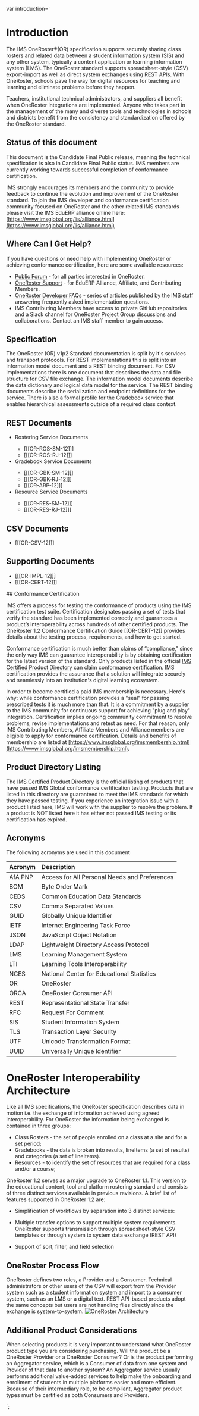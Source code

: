 var introduction=`


# Introduction

The IMS OneRoster&reg;(OR) specification supports securely sharing class rosters and related data between a student information system (SIS) and any other system, typically a content application or learning information system (LMS). The OneRoster standard supports spreadsheet-style (CSV) export-import as well as direct system exchanges using REST APIs. With OneRoster, schools pave the way for digital resources for teaching and learning and eliminate problems before they happen.

Teachers, institutional technical administrators, and suppliers all benefit when OneRoster integrations are implemented. Anyone who takes part in the management of the many and diverse tools and technologies in schools and districts benefit from the consistency and standardization offered by the OneRoster standard.

## Status of this document

This document is the Candidate Final Public release, meaning the technical specification is also in Candidate Final Public status. IMS members are currently working towards successful completion of conformance certification.

IMS strongly encourages its members and the community to provide feedback to continue the evolution and improvement of the OneRoster standard. To join the IMS developer and conformance certification community focused on OneRoster and the other related IMS standards please visit the IMS EduERP alliance online here: [https://www.imsglobal.org/lis/alliance.html](https://www.imsglobal.org/lis/alliance.html)
  
## Where Can I Get Help?
  
If you have questions or need help with implementing OneRoster or achieving conformance certification, here are some available resources:
  
- [Public Forum](https://www.imsglobal.org/forums/ims-global-public-forums-and-resources/learning-information-services-oneroster-public-forum) - for all parties interested in OneRoster.
- [OneRoster Support](https://www.imsglobal.org/forums/ims-affiliate-member-forum/oneroster-support) - for EduERP Alliance, Affiliate, and Contributing Members.
- [OneRoster Developer FAQs](https://support.imsglobal.org/support/solutions/folders/48000346663) - series of articles published by the IMS staff answering frequently asked implementation questions.
- IMS Contributing Members have access to private GitHub repositories and a Slack channel for OneRoster Project Group discussions and collaborations. Contact an IMS staff member to gain access.

<section>
  <h1>Specification</h1>

  <p>The OneRoster (OR) v1p2 Standard documentation is split by it's services and transport protocols.  For REST implementations this is split into an information model document and a REST binding document. For CSV implementations there is one document that describes the data and file structure for CSV file exchange. The information model documents describe the data dictionary and logical data model for the service. The REST binding documents describe the serialization and endpoint definitions for the service. There is also a formal profile for the Gradebook service that enables hierarchical assessments outside of a required class context.</p>

  <h2>REST Documents</h2>
  <ul>
    <li>Rostering Service Documents</li>
      <ul>
        <li>[[[OR-ROS-SM-12]]]</li>
        <li>[[[OR-ROS-RJ-12]]]</li>
      </ul>
    <li>Gradebook Service Documents</li>
    <ul>
      <li>[[[OR-GBK-SM-12]]]</li>
      <li>[[[OR-GBK-RJ-12]]]</li>
      <li>[[[OR-ARP-12]]]</li>
    </ul>
    <li>Resource Service Documents</li>
    <ul>
      <li>[[[OR-RES-SM-12]]]</li>
      <li>[[[OR-RES-RJ-12]]]</li>
    </ul>
  </ul>  
  <h2>CSV Documents</h2>
  <ul>
    <li>[[[OR-CSV-12]]]</li>
  </ul>
  <h2>Supporting Documents</h2>
  <ul>
    <li>[[[OR-IMPL-12]]]</li>
    <li>[[[OR-CERT-12]]]</li>
  </ul>
  
</section>
<section id="conformance">
## Conformance Certification

IMS offers a process for testing the conformance of products using the IMS certification test suite. Certification designates passing a set of tests that verify the standard has been implemented correctly and guarantees a product’s interoperability across hundreds of other certified products. The OneRoster  1.2 Conformance Certification Guide [[OR-CERT-12]] provides details about the testing process, requirements, and how to get started.

Conformance certification is much better than claims of “compliance," since the only way IMS can guarantee interoperability is by obtaining certification for the latest version of the standard. Only products listed in the official <a href="https://imscert.org">IMS Certified Product Directory</a> can claim conformance certification. IMS certification provides the assurance that a solution will integrate securely and seamlessly into an institution's digital learning ecosystem.

In order to become certified a paid IMS membership is necessary. Here's why: while conformance certification provides a "seal" for passing prescribed tests it is much more than that. It is a commitment by a supplier to the IMS community for continuous support for achieving "plug and play" integration.  Certification implies ongoing community commitment to resolve problems, revise implementations and retest as need. For that reason, only IMS Contributing Members, Affiliate Members and Alliance members are eligible to apply for conformance certification. Details and benefits of membership are listed at [https://www.imsglobal.org/imsmembership.html](https://www.imsglobal.org/imsmembership.html).
</section>

## Product Directory Listing

The [IMS Certified Product Directory](https://imscert.org/) is the official listing of products that have passed IMS Global conformance certification testing. Products that are listed in this directory are guaranteed to meet the IMS standards for which they have passed testing. If you experience an integration issue with a product listed here, IMS will work with the supplier to resolve the problem. If a product is NOT listed here it has either not passed IMS testing or its certification has expired.

## Acronyms

The following acronyms are used in this document

| Acronym | Description |
| :--- | :---|
| AfA PNP | Access for All Personal Needs and Preferences |
| BOM | Byte Order Mark |
| CEDS | Common Education Data Standards |
| CSV | Comma Separated Values |
| GUID | Globally Unique Identifier |
| IETF | Internet Engineering Task Force |
| JSON | JavaScript Object Notation |
| LDAP | Lightweight Directory Access Protocol |
| LMS | Learning Management System |
| LTI | Learning Tools Interoperability |
| NCES | National Center for Educational Statistics |
| OR | OneRoster |
| ORCA | OneRoster Consumer API |
| REST | Representational State Transfer |
| RFC | Request For Comment |
| SIS | Student Information System |
| TLS | Transaction Layer Security |
| UTF | Unicode Transformation Format |
| UUID | Universally Unique Identifier |



# OneRoster Interoperability Architecture

Like all IMS specifications, the OneRoster specification describes data in motion i.e. the exchange of information achieved using agreed interoperability. For OneRoster the information being exchanged is contained in three groups:

- Class Rosters - the set of people enrolled on a class at a site and for a set period;
- Gradebooks - the data is broken into results, lineItems (a set of results) and categories (a set of lineItems).
- Resources - to identify the set of resources that are required for a class and/or a course;


OneRoster 1.2 serves as a major upgrade to OneRoster 1.1. This version to the educational content, tool and platform rostering standard and consists of three distinct services available in previous revisions. A brief list of features supported in OneRoster 1.2 are:
- Simplification of workflows by separation into 3 distinct services:

- Multiple transfer options to support multiple system requirements. OneRoster supports transmission through spreadsheet-style CSV templates or through system to system data exchange (REST API)
- Support of sort, filter, and field selection
  
## OneRoster Process Flow
  
OneRoster defines two roles, a Provider and a Consumer. Technical administrators or other users of the CSV will export from the Provider system such as a student information system and import to a consumer system, such as an LMS or a digital text. REST API-based products adopt the same concepts but users are not handling files directly since the exchange is system-to-system. 
![OneRoster Architecture](files/images/fig2p1_architecturev1.jpg "OneRoster Architecture")

## Additional Product Considerations  
When selecting products it is very important to understand what OneRoster product type you are considering purchasing. Will the product be a OneRoster Provider or a OneRoster Consumer?  Or is the product performing an Aggregator service, which is a Consumer of data from one system and Provider of that data to another system?  An Aggregator service usually performs additional value-added services to help make the onboarding and enrollment of students in multiple platforms easier and more efficient. Because of their intermediary role, to be compliant, Aggregator product types must be certified as both Consumers and Providers.

`;
